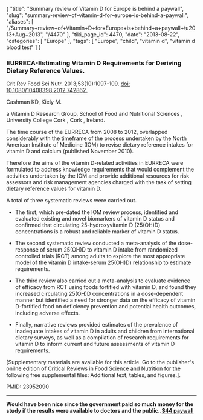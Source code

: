 {
    "title": "Summary review of Vitamin D for Europe is behind a paywall",
    "slug": "summary-review-of-vitamin-d-for-europe-is-behind-a-paywall",
    "aliases": [
        "/Summary+review+of+Vitamin+D+for+Europe+is+behind+a+paywall+\u2013+Aug+2013",
        "/4470"
    ],
    "tiki_page_id": 4470,
    "date": "2013-08-22",
    "categories": [
        "Europe"
    ],
    "tags": [
        "Europe",
        "child",
        "vitamin d",
        "vitamin d blood test"
    ]
}


### EURRECA-Estimating Vitamin D Requirements for Deriving Dietary Reference Values.

Crit Rev Food Sci Nutr. 2013;53(10):1097-109. [doi: 10.1080/10408398.2012.742862.](https://doi.org/10.1080/10408398.2012.742862.)

Cashman KD, Kiely M.

a Vitamin D Research Group, School of Food and Nutritional Sciences , University College Cork , Cork , Ireland.

The time course of the EURRECA from 2008 to 2012, overlapped considerably with the timeframe of the process undertaken by the North American Institute of Medicine (IOM) to revise dietary reference intakes for vitamin D and calcium (published November 2010). 

Therefore the aims of the vitamin D-related activities in EURRECA were formulated to address knowledge requirements that would complement the activities undertaken by the IOM and provide additional resources for risk assessors and risk management agencies charged with the task of setting dietary reference values for vitamin D. 

A total of three systematic reviews were carried out. 

* The first, which pre-dated the IOM review process, identified and evaluated existing and novel biomarkers of vitamin D status and confirmed that circulating 25-hydroxyvitamin D (25(OH)D) concentrations is a robust and reliable marker of vitamin D status. 

* The second systematic review conducted a meta-analysis of the dose-response of serum 25(OH)D to vitamin D intake from randomized controlled trials (RCT) among adults to explore the most appropriate model of the vitamin D intake-serum 25(OH)D) relationship to estimate requirements. 

* The third review also carried out a meta-analysis to evaluate evidence of efficacy from RCT using foods fortified with vitamin D, and found they increased circulating 25(OH)D concentrations in a dose-dependent manner but identified a need for stronger data on the efficacy of vitamin D-fortified food on deficiency prevention and potential health outcomes, including adverse effects. 

* Finally, narrative reviews provided estimates of the prevalence of inadequate intakes of vitamin D in adults and children from international dietary surveys, as well as a compilation of research requirements for vitamin D to inform current and future assessments of vitamin D requirements.

<span>[Supplementary materials are available for this article. Go to the publisher's onilne edition of Critical Reviews in Food Science and Nutrition for the following free supplemental files: Additional text, tables, and figures.]</span>. 

PMID:     23952090

---

 **Would have been nice since the government paid so much money for the study if the results were available to doctors and the public..[$44 paywall](http://www.tandfonline.com/doi/pdf/10.1080/10408398.2012.742862#.UymSNvldWSo)**